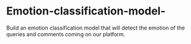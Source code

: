 # Emotion-classification-model-
Build an emotion classification model that will detect the emotion of the queries and comments coming on our platform.
